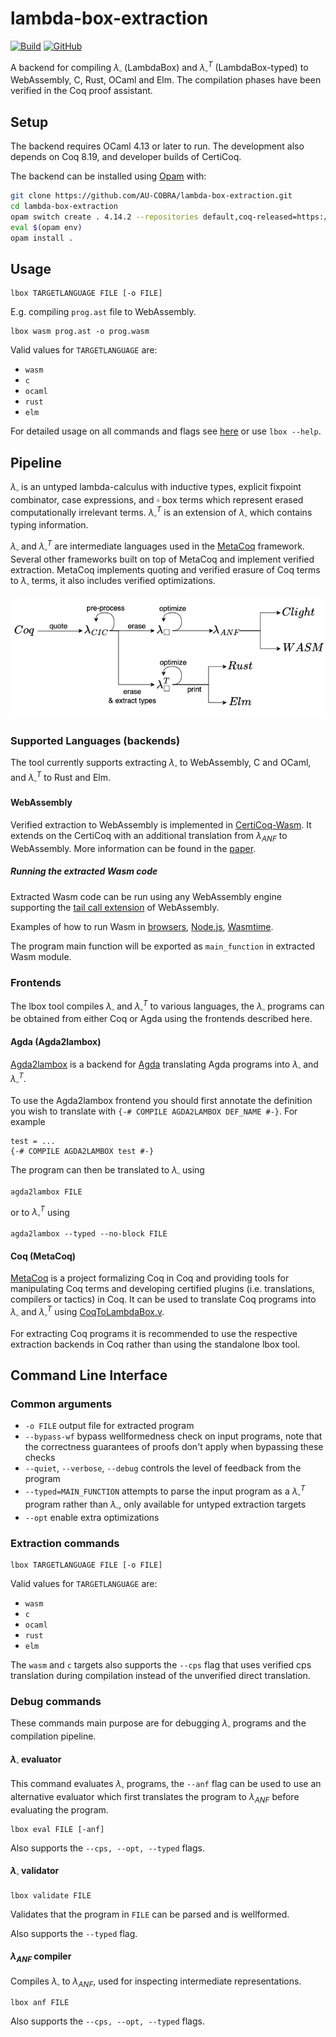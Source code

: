 # lambda-box-extraction
[![Build](https://github.com/AU-COBRA/lambda-box-extraction/actions/workflows/build.yml/badge.svg)](https://github.com/AU-COBRA/lambda-box-extraction/actions/workflows/build.yml)
[![GitHub](https://img.shields.io/github/license/AU-COBRA/lambda-box-extraction)](https://github.com/AU-COBRA/lambda-box-extraction/blob/master/LICENSE)

A backend for compiling $\lambda_\square$ (LambdaBox) and $\lambda_\square^T$ (LambdaBox-typed) to WebAssembly, C, Rust, OCaml and Elm. The compilation phases have been verified in the Coq proof assistant.

## Setup
The backend requires OCaml 4.13 or later to run. The development also depends on Coq 8.19, and developer builds of CertiCoq.

The backend can be installed using [Opam](https://opam.ocaml.org/doc/Install.html) with:
```bash
git clone https://github.com/AU-COBRA/lambda-box-extraction.git
cd lambda-box-extraction
opam switch create . 4.14.2 --repositories default,coq-released=https://coq.inria.fr/opam/released
eval $(opam env)
opam install .
```

## Usage
```
lbox TARGETLANGUAGE FILE [-o FILE]
```
E.g. compiling `prog.ast` file to WebAssembly.
```
lbox wasm prog.ast -o prog.wasm
```
Valid values for `TARGETLANGUAGE` are:
* `wasm`
* `c`
* `ocaml`
* `rust`
* `elm`

For detailed usage on all commands and flags see [here](#command-line-interface) or use `lbox --help`.


## Pipeline
$\lambda_\square$ is an untyped lambda-calculus with inductive types, explicit fixpoint combinator, case expressions, and $\square$ box terms which represent erased computationally irrelevant terms.
$\lambda_\square^T$ is an extension of $\lambda_\square$ which contains typing information.

$\lambda_\square$ and $\lambda_\square^T$ are intermediate languages used in the [MetaCoq](https://github.com/MetaRocq/metarocq) framework. Several other frameworks built on top of MetaCoq and implement verified extraction. MetaCoq implements quoting and verified erasure of Coq terms to $\lambda_\square$ terms, it also includes verified optimizations.

![](/doc/pipeline.png)

### Supported Languages (backends)
The tool currently supports extracting $\lambda_\square$ to WebAssembly, C and OCaml, and $\lambda_\square^T$ to Rust and Elm.

#### WebAssembly
Verified extraction to WebAssembly is implemented in [CertiCoq-Wasm](https://github.com/womeier/certicoqwasm).
It extends on the CertiCoq with an additional translation from $\lambda_{ANF}$ to WebAssembly.
More information can be found in the [paper](https://womeier.de/files/certicoqwasm-cpp25-paper.pdf).
##### Running the extracted Wasm code
Extracted Wasm code can be run using any WebAssembly engine supporting the [tail call extension](https://webassembly.org/features/) of WebAssembly.

Examples of how to run Wasm in [browsers](https://developer.mozilla.org/en-US/docs/WebAssembly/Guides/Loading_and_running), [Node.js](https://nodejs.org/en/learn/getting-started/nodejs-with-webassembly), [Wasmtime](https://docs.wasmtime.dev/lang.html).

The program main function will be exported as `main_function` in extracted Wasm module.

### Frontends
The lbox tool compiles $\lambda_\square$ and $\lambda_\square^T$ to various languages, the $\lambda_\square$ programs can be obtained from either Coq or Agda using the frontends described here.

#### Agda (Agda2lambox)
[Agda2lambox](https://github.com/agda/agda2lambox) is a backend for [Agda](https://github.com/agda/agda) translating Agda programs into $\lambda_\square$ and $\lambda_\square^T$.

To use the Agda2lambox frontend you should first annotate the definition you wish to translate with `{-# COMPILE AGDA2LAMBOX DEF_NAME #-}`.
For example
```
test = ...
{-# COMPILE AGDA2LAMBOX test #-}
```

The program can then be translated to $\lambda_\square$ using
```
agda2lambox FILE
```
or to $\lambda_\square^T$ using
```
agda2lambox --typed --no-block FILE
```

#### Coq (MetaCoq)
[MetaCoq](https://github.com/MetaRocq/metarocq) is a project formalizing Coq in Coq and providing tools for manipulating Coq terms and developing certified plugins (i.e. translations, compilers or tactics) in Coq. It can be used to translate Coq programs into $\lambda_\square$ and $\lambda_\square^T$ using [CoqToLambdaBox.v](theories/CoqToLambdaBox.v).

For extracting Coq programs it is recommended to use the respective extraction backends in Coq rather than using the standalone lbox tool.


## Command Line Interface
### Common arguments
* `-o FILE` output file for extracted program
* `--bypass-wf` bypass wellformedness check on input programs, note that the correctness guarantees of proofs don't apply when bypassing these checks
* `--quiet`, `--verbose`, `--debug` controls the level of feedback from the program
* `--typed=MAIN_FUNCTION` attempts to parse the input program as a $\lambda_\square^T$ program rather than $\lambda_\square$, only available for untyped extraction targets
* `--opt` enable extra optimizations

### Extraction commands
```
lbox TARGETLANGUAGE FILE [-o FILE]
```
Valid values for `TARGETLANGUAGE` are:
* `wasm`
* `c`
* `ocaml`
* `rust`
* `elm`

The `wasm` and `c` targets also supports the `--cps` flag that uses verified cps translation during compilation instead of the unverified direct translation.

### Debug commands
These commands main purpose are for debugging $\lambda_\square$ programs and the compilation pipeline.

#### $\lambda_\square$ evaluator
This command evaluates $\lambda_\square$ programs, the `--anf` flag can be used to use an alternative evaluator which first translates the program to $\lambda_{ANF}$ before evaluating the program.
```
lbox eval FILE [-anf]
```

Also supports the `--cps, --opt, --typed` flags.

#### $\lambda_\square$ validator
```
lbox validate FILE
```
Validates that the program in `FILE` can be parsed and is wellformed.

Also supports the `--typed` flag.

#### $\lambda_{ANF}$ compiler
Compiles $\lambda_\square$ to $\lambda_{ANF}$, used for inspecting intermediate representations.
```
lbox anf FILE
```

Also supports the `--cps, --opt, --typed` flags.
